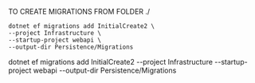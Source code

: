 TO CREATE MIGRATIONS FROM FOLDER ./
```
dotnet ef migrations add InitialCreate2 \
--project Infrastructure \
--startup-project webapi \
--output-dir Persistence/Migrations
```

dotnet ef migrations add InitialCreate2 --project Infrastructure --startup-project webapi --output-dir Persistence/Migrations
